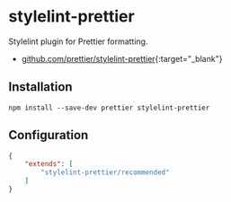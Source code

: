 # stylelint-prettier

Stylelint plugin for Prettier formatting.

- [github.com/prettier/stylelint-prettier](https://github.com/prettier/stylelint-prettier){:target="_blank"}

## Installation

```shell
npm install --save-dev prettier stylelint-prettier
```

## Configuration

```json
{
    "extends": [
        "stylelint-prettier/recommended"
    ]
}
```
